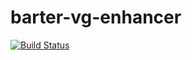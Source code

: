 # barter-vg-enhancer
[![Build Status](https://travis-ci.org/alexschrod/barter-vg-enhancer.svg?branch=master)](https://travis-ci.org/alexschrod/barter-vg-enhancer)
